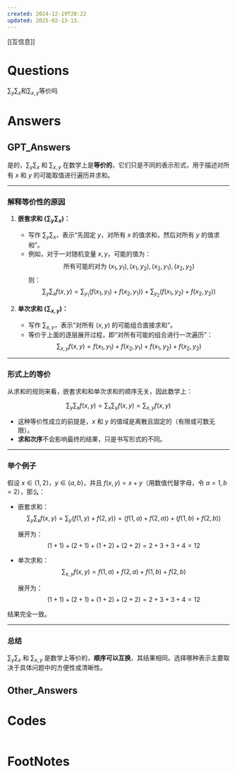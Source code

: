 ```yaml
---
created: 2024-12-19T20:22
updated: 2025-02-13-13.
---
```

[[互信息]]

# Questions

$\sum_{y} \sum_{x}$和$\sum_{x, y}$等价吗
# Answers

## GPT_Answers
是的，$\sum_{y} \sum_{x}$ 和 $\sum_{x, y}$ 在数学上是**等价的**，它们只是不同的表示形式，用于描述对所有 $x$ 和 $y$ 的可能取值进行遍历并求和。

---

### **解释等价性的原因**

1. **嵌套求和 ($\sum_y \sum_x$)：**
   - 写作 $\sum_y \sum_x$，表示“先固定 $y$，对所有 $x$ 的值求和，然后对所有 $y$ 的值求和”。
   - 例如，对于一对随机变量 $x, y$，可能的值为：
     $$\text{所有可能的对为 } (x_1, y_1), (x_1, y_2), (x_2, y_1), (x_2, y_2)$$
     则：
     $$\sum_y \sum_x f(x, y) = \sum_{y_1} \big( f(x_1, y_1) + f(x_2, y_1) \big) + \sum_{y_2} \big( f(x_1, y_2) + f(x_2, y_2) \big)$$

2. **单次求和 ($\sum_{x, y}$)：**
   - 写作 $\sum_{x, y}$，表示“对所有 $(x, y)$ 的可能组合直接求和”。
   - 等价于上面的逐层展开过程，即“对所有可能的组合进行一次遍历”：
     $$\sum_{x, y} f(x, y) = f(x_1, y_1) + f(x_2, y_1) + f(x_1, y_2) + f(x_2, y_2)$$

---

### **形式上的等价**

从求和的规则来看，嵌套求和和单次求和的顺序无关，因此数学上：

$$\sum_y \sum_x f(x, y) = \sum_x \sum_y f(x, y) = \sum_{x, y} f(x, y)$$

- 这种等价性成立的前提是，$x$ 和 $y$ 的值域是离散且固定的（有限或可数无限）。
- **求和次序**不会影响最终的结果，只是书写形式的不同。

---

### **举个例子**

假设 $x \in \{1, 2\}$，$y \in \{a, b\}$，并且 $f(x, y) = x + y$（用数值代替字母，令 $a = 1, b = 2$），那么：

- 嵌套求和：
  $$\sum_y \sum_x f(x, y) = \sum_{y} \big( f(1, y) + f(2, y) \big) = \big( f(1, a) + f(2, a) \big) + \big( f(1, b) + f(2, b) \big)$$

  展开为：
  $$(1+1) + (2+1) + (1+2) + (2+2) = 2 + 3 + 3 + 4 = 12$$

- 单次求和：
  $$\sum_{x, y} f(x, y) = f(1, a) + f(2, a) + f(1, b) + f(2, b)$$

  展开为：
  $$(1+1) + (2+1) + (1+2) + (2+2) = 2 + 3 + 3 + 4 = 12$$

结果完全一致。

---

### **总结**

$\sum_y \sum_x$ 和 $\sum_{x, y}$ 是数学上等价的，**顺序可以互换**，其结果相同。选择哪种表示主要取决于具体问题中的方便性或清晰性。

## Other_Answers


# Codes

```python

```


# FootNotes
